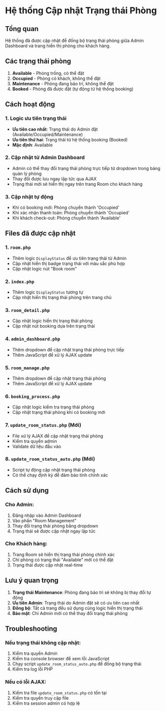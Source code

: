 # Hệ thống Cập nhật Trạng thái Phòng

## Tổng quan
Hệ thống đã được cập nhật để đồng bộ trạng thái phòng giữa Admin Dashboard và trang hiển thị phòng cho khách hàng.

## Các trạng thái phòng
1. **Available** - Phòng trống, có thể đặt
2. **Occupied** - Phòng có khách, không thể đặt
3. **Maintenance** - Phòng đang bảo trì, không thể đặt
4. **Booked** - Phòng đã được đặt (tự động từ hệ thống booking)

## Cách hoạt động

### 1. Logic ưu tiên trạng thái
- **Ưu tiên cao nhất**: Trạng thái do Admin đặt (Available/Occupied/Maintenance)
- **Ưu tiên thứ hai**: Trạng thái từ hệ thống booking (Booked)
- **Mặc định**: Available

### 2. Cập nhật từ Admin Dashboard
- Admin có thể thay đổi trạng thái phòng trực tiếp từ dropdown trong bảng quản lý phòng
- Thay đổi được lưu ngay lập tức qua AJAX
- Trạng thái mới sẽ hiển thị ngay trên trang Room cho khách hàng

### 3. Cập nhật tự động
- Khi có booking mới: Phòng chuyển thành 'Occupied'
- Khi xác nhận thanh toán: Phòng chuyển thành 'Occupied'
- Khi khách check-out: Phòng chuyển thành 'Available'

## Files đã được cập nhật

### 1. `room.php`
- Thêm logic `DisplayStatus` để ưu tiên trạng thái từ Admin
- Cập nhật hiển thị badge trạng thái với màu sắc phù hợp
- Cập nhật logic nút "Book room"

### 2. `index.php`
- Thêm logic `DisplayStatus` tương tự
- Cập nhật hiển thị trạng thái phòng trên trang chủ

### 3. `room_detail.php`
- Cập nhật logic hiển thị trạng thái phòng
- Cập nhật nút booking dựa trên trạng thái

### 4. `admin_dashboard.php`
- Thêm dropdown để cập nhật trạng thái phòng trực tiếp
- Thêm JavaScript để xử lý AJAX update

### 5. `room_manage.php`
- Thêm dropdown để cập nhật trạng thái phòng
- Thêm JavaScript để xử lý AJAX update

### 6. `booking_process.php`
- Cập nhật logic kiểm tra trạng thái phòng
- Cập nhật trạng thái phòng khi có booking mới

### 7. `update_room_status.php` (Mới)
- File xử lý AJAX để cập nhật trạng thái phòng
- Kiểm tra quyền admin
- Validate dữ liệu đầu vào

### 8. `update_room_status_auto.php` (Mới)
- Script tự động cập nhật trạng thái phòng
- Có thể chạy định kỳ để đảm bảo tính chính xác

## Cách sử dụng

### Cho Admin:
1. Đăng nhập vào Admin Dashboard
2. Vào phần "Room Management"
3. Thay đổi trạng thái phòng bằng dropdown
4. Trạng thái sẽ được cập nhật ngay lập tức

### Cho Khách hàng:
1. Trang Room sẽ hiển thị trạng thái phòng chính xác
2. Chỉ phòng có trạng thái "Available" mới có thể đặt
3. Trạng thái được cập nhật real-time

## Lưu ý quan trọng

1. **Trạng thái Maintenance**: Phòng đang bảo trì sẽ không bị thay đổi tự động
2. **Ưu tiên Admin**: Trạng thái do Admin đặt sẽ có ưu tiên cao nhất
3. **Đồng bộ**: Tất cả trang đều sử dụng cùng logic hiển thị trạng thái
4. **Bảo mật**: Chỉ Admin mới có thể thay đổi trạng thái phòng

## Troubleshooting

### Nếu trạng thái không cập nhật:
1. Kiểm tra quyền Admin
2. Kiểm tra console browser để xem lỗi JavaScript
3. Chạy script `update_room_status_auto.php` để đồng bộ trạng thái
4. Kiểm tra log lỗi PHP

### Nếu có lỗi AJAX:
1. Kiểm tra file `update_room_status.php` có tồn tại
2. Kiểm tra quyền truy cập file
3. Kiểm tra session admin có hợp lệ 